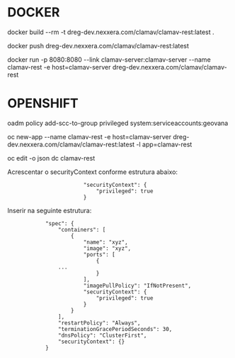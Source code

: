 # DOCKER

docker build --rm -t dreg-dev.nexxera.com/clamav/clamav-rest:latest .

docker push dreg-dev.nexxera.com/clamav/clamav-rest:latest

docker run -p 8080:8080 --link clamav-server:clamav-server --name clamav-rest -e host=clamav-server dreg-dev.nexxera.com/clamav/clamav-rest

# OPENSHIFT

oadm policy add-scc-to-group privileged system:serviceaccounts:geovana

oc new-app --name clamav-rest -e host=clamav-server dreg-dev.nexxera.com/clamav/clamav-rest:latest -l app=clamav-rest


oc edit -o json dc clamav-rest

Acrescentar o securityContext conforme estrutura abaixo:
```
                        "securityContext": {
                            "privileged": true
                        }
```

Inserir na seguinte estrutura:
```
            "spec": {
                "containers": [
                    {
                        "name": "xyz",
                        "image": "xyz",
                        "ports": [
                            {
				...
                            }
                        ],
                        "imagePullPolicy": "IfNotPresent",
                        "securityContext": {
                            "privileged": true
                        }
                    }
                ],
                "restartPolicy": "Always",
                "terminationGracePeriodSeconds": 30,
                "dnsPolicy": "ClusterFirst",
                "securityContext": {}
            }
```
